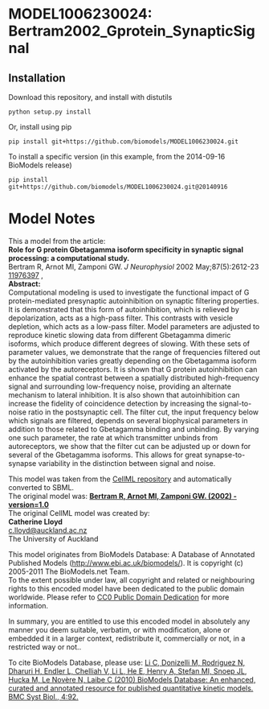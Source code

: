 # MODEL1006230024: Bertram2002_Gprotein_SynapticSignal

## Installation

Download this repository, and install with distutils

`python setup.py install`

Or, install using pip

`pip install git+https://github.com/biomodels/MODEL1006230024.git`

To install a specific version (in this example, from the 2014-09-16 BioModels release)

`pip install git+https://github.com/biomodels/MODEL1006230024.git@20140916`


# Model Notes


This a model from the article:  
**Role for G protein Gbetagamma isoform specificity in synaptic signal processing: a computational study.**   
Bertram R, Arnot MI, Zamponi GW. _J Neurophysiol_ 2002 May;87(5):2612-23
[11976397](http://www.ncbi.nlm.nih.gov/pubmed/11976397) ,  
**Abstract:**   
Computational modeling is used to investigate the functional impact of G
protein-mediated presynaptic autoinhibition on synaptic filtering properties.
It is demonstrated that this form of autoinhibition, which is relieved by
depolarization, acts as a high-pass filter. This contrasts with vesicle
depletion, which acts as a low-pass filter. Model parameters are adjusted to
reproduce kinetic slowing data from different Gbetagamma dimeric isoforms,
which produce different degrees of slowing. With these sets of parameter
values, we demonstrate that the range of frequencies filtered out by the
autoinhibition varies greatly depending on the Gbetagamma isoform activated by
the autoreceptors. It is shown that G protein autoinhibition can enhance the
spatial contrast between a spatially distributed high-frequency signal and
surrounding low-frequency noise, providing an alternate mechanism to lateral
inhibition. It is also shown that autoinhibition can increase the fidelity of
coincidence detection by increasing the signal-to-noise ratio in the
postsynaptic cell. The filter cut, the input frequency below which signals are
filtered, depends on several biophysical parameters in addition to those
related to Gbetagamma binding and unbinding. By varying one such parameter,
the rate at which transmitter unbinds from autoreceptors, we show that the
filter cut can be adjusted up or down for several of the Gbetagamma isoforms.
This allows for great synapse-to-synapse variability in the distinction
between signal and noise.

This model was taken from the [CellML
repository](http://www.cellml.org/models) and automatically converted to SBML.  
The original model was: [ **Bertram R, Arnot MI, Zamponi GW. (2002) -
version=1.0**
](http://models.cellml.org/exposure/967a61fb890450b55f5bcadeeef7e07b)  
The original CellML model was created by:  
**Catherine Lloyd**   
c.lloyd@auckland.ac.nz  
The University of Auckland  

This model originates from BioModels Database: A Database of Annotated
Published Models (http://www.ebi.ac.uk/biomodels/). It is copyright (c)
2005-2011 The BioModels.net Team.  
To the extent possible under law, all copyright and related or neighbouring
rights to this encoded model have been dedicated to the public domain
worldwide. Please refer to [CC0 Public Domain
Dedication](http://creativecommons.org/publicdomain/zero/1.0/) for more
information.

In summary, you are entitled to use this encoded model in absolutely any
manner you deem suitable, verbatim, or with modification, alone or embedded it
in a larger context, redistribute it, commercially or not, in a restricted way
or not..  
  
To cite BioModels Database, please use: [Li C, Donizelli M, Rodriguez N,
Dharuri H, Endler L, Chelliah V, Li L, He E, Henry A, Stefan MI, Snoep JL,
Hucka M, Le Novère N, Laibe C (2010) BioModels Database: An enhanced, curated
and annotated resource for published quantitative kinetic models. BMC Syst
Biol., 4:92.](http://www.ncbi.nlm.nih.gov/pubmed/20587024)


